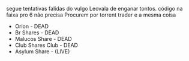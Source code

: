 segue tentativas falidas do vulgo Leovala de enganar tontos. código na faixa pro 6 não precisa
Procurem por torrent trader e a mesma coisa
- Orion  - DEAD
- Br Shares - DEAD
- Malucos Share - DEAD
- Club Shares Club - DEAD
- Asylum Share - (LIVE)
